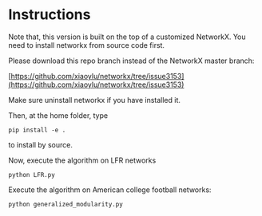 Instructions
===

Note that, this version is built on the top of a customized NetworkX.
You need to install networkx from source code first. 

Please download this repo branch instead of the NetworkX master branch:

[https://github.com/xiaoylu/networkx/tree/issue3153](https://github.com/xiaoylu/networkx/tree/issue3153)

Make sure uninstall networkx if you have installed it.  

Then, at the home folder, type 
```
pip install -e .
```
to install by source.

Now, execute the algorithm on LFR networks
```
python LFR.py
```

Execute the algorithm on American college football networks:
```
python generalized_modularity.py 
```

